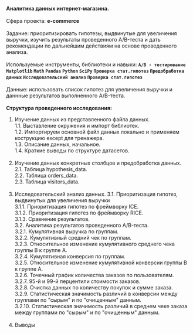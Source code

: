 <b>Аналитика данных интернет-магазина.</b><br/><br/>
Сфера проекта: <b>e-commerce</b><br/><br/>
Задание: приоритизировать гипотезы, выдвинутые для увеличения выручки, изучить результаты проведенного A/B-теста и дать рекомендации по дальнейшим действиям на основе проведенного анализа. <br/><br/>
Используемые инструменты, библиотеки и навыки: <b>`A/B - тестирование` `Matplotlib` `Math` `Pandas` `Python` `SciPy` `Проверка стат.гипотез` `Предобработка данных` `Исследовательский анализ` `Проверка стат.гипотез`</b><br/><br/>
Данные: использовать список гипотез для увеличения выручки и даннные результатов выполненного A/B-теста.<br/><br/>
<b>Структура проведенного исследования: </b><br/>
1. Изучение данных из представленного файла данных.<br/>
1.1. Выставление окружения и импорт библиотек.<br/>
1.2. Импортируем основной файл данных локально и применяем кострукцию except для тренажера.<br/>
1.3. Описание данных, начальное.<br/>
1.4. Краткие выводы по структуре датасетов.<br/><br/>
2. Изучение данных конкретных столбцов и предобработка данных.<br/>
2.1. Таблица hypothesis_data.<br/>
2.2. Таблица orders_data.<br/>
2.3. Таблица visitors_data.<br/><br/>
3. Исследовательский анализ данных.
3.1. Приоритизация гипотез, выдвинутых для увеличения выручки<br/>
3.1.1. Приоритизация гипотез по фреймворку ICE.<br/>
3.1.2. Приоритизация гипотез по фреймворку RICE.<br/>
3.1.3. Сравнение результатов.<br/>
3.2. Аналитика результатов проведенного A/B-теста.<br/>
3.2.1. Кумулятивная выручка по группам.<br/>
3.2.2. Кумулятивный средний чек по группам.<br/>
3.2.3. Относительное изменение кумулятивного среднего чека группы B к группе A.<br/>
3.2.4. Кумулятивная конверсия по группам.<br/>
3.2.5. Относительное изменение кумулятивной конверсии группы B к группе A.<br/>
3.2.6. Точечный график количества заказов по пользователям.<br/>
3.2.7. 95-й и 99-й перцентили стоимости заказов.<br/>
3.2.8. Очистка данных по количеству покупок и сумме заказа.<br/>
3.2.9. Статистическая значимость различий в конверсии между группами по "сырым" и по "очищенным" данным.<br/>
3.2.10. Статистическая значимость различий в среднем чеке заказа между группами по "сырым" и по "очищенным" данным.<br/><br/>
4. Выводы 
